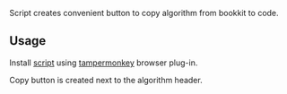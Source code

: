 Script creates convenient button to copy algorithm from bookkit to code.
## Usage
Install [script](./algo2comment.js) using [tampermonkey](https://www.tampermonkey.net/) browser plug-in.

Copy button is created next to the algorithm header.